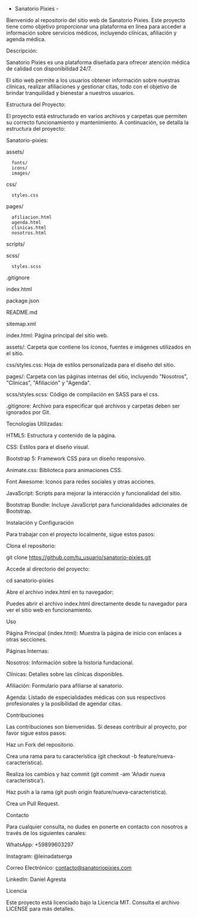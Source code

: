   - Sanatorio Pixies -

Bienvenido al repositorio del sitio web de Sanatorio Pixies. Este proyecto tiene como objetivo proporcionar una plataforma en línea para acceder a información sobre servicios médicos, incluyendo clínicas, afiliación y agenda médica.

Descripción:

Sanatorio Pixies es una plataforma diseñada para ofrecer atención médica de calidad con disponibilidad 24/7.

El sitio web permite a los usuarios obtener información sobre nuestras clínicas, realizar afiliaciones y gestionar citas, todo con el objetivo de brindar tranquilidad y bienestar a nuestros usuarios.

Estructura del Proyecto:

El proyecto está estructurado en varios archivos y carpetas que permiten su correcto funcionamiento y mantenimiento. A continuación, se detalla la estructura del proyecto:

Sanatorio-pixies:

assets/

      fonts/
      icons/
      images/
css/

      styles.css
pages/

      afiliacion.html
      agenda.html
      clinicas.html
      nosotros.html

scripts/

scss/

      styles.scss
.gitignore

index.html

package.json

README.md

sitemap.xml


index.html: Página principal del sitio web.

assets/: Carpeta que contiene los íconos, fuentes e imágenes utilizados en el sitio.

css/styles.css: Hoja de estilos personalizada para el diseño del sitio.

pages/: Carpeta con las páginas internas del sitio, incluyendo "Nosotros", "Clínicas", "Afiliación" y "Agenda".

scss/styles.scss: Código de compilación en SASS para el css.

.gitignore: Archivo para especificar qué archivos y carpetas deben ser ignorados por Git.

Tecnologías Utilizadas:

HTML5: Estructura y contenido de la página.

CSS: Estilos para el diseño visual.

Bootstrap 5: Framework CSS para un diseño responsivo.

Animate.css: Biblioteca para animaciones CSS.

Font Awesome: Iconos para redes sociales y otras acciones.

JavaScript: Scripts para mejorar la interacción y funcionalidad del sitio.

Bootstrap Bundle: Incluye JavaScript para funcionalidades adicionales de Bootstrap.

Instalación y Configuración

Para trabajar con el proyecto localmente, sigue estos pasos:

Clona el repositorio:

git clone https://github.com/tu_usuario/sanatorio-pixies.git

Accede al directorio del proyecto:

cd sanatorio-pixies

Abre el archivo index.html en tu navegador:

Puedes abrir el archivo index.html directamente desde tu navegador para ver el sitio web en funcionamiento.

Uso

Página Principal (index.html): Muestra la página de inicio con enlaces a otras secciones.

Páginas Internas:

Nosotros: Información sobre la historia fundacional.

Clínicas: Detalles sobre las clínicas disponibles.

Afiliación: Formulario para afiliarse al sanatorio.

Agenda: Listado de especialidades médicas con sus respectivos profesionales y la posibilidad de agendar citas.

Contribuciones

Las contribuciones son bienvenidas. Si deseas contribuir al proyecto, por favor sigue estos pasos:

Haz un Fork del repositorio.

Crea una rama para tu característica (git checkout -b feature/nueva-caracteristica).

Realiza los cambios y haz commit (git commit -am 'Añadir nueva característica').

Haz push a la rama (git push origin feature/nueva-caracteristica).

Crea un Pull Request.

Contacto

Para cualquier consulta, no dudes en ponerte en contacto con nosotros a través de los siguientes canales:

WhatsApp: +59899603297

Instagram: @leinadatserga

Correo Electrónico: contacto@sanatoriopixies.com

LinkedIn: Daniel Agresta

Licencia

Este proyecto está licenciado bajo la Licencia MIT. Consulta el archivo LICENSE para más detalles.
